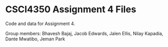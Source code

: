 # CSCI4350 Assignment 4 Files
Code and data for Assignment 4.

Group members: Bhavesh Bajaj, Jacob Edwards, Jalen Ellis, Nilay Kapadia, Dante Mwatibo, Jeman Park
